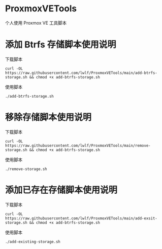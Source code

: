 # ProxmoxVETools
个人使用 Proxmox VE 工具脚本

# 添加 Btrfs 存储脚本使用说明

下载脚本

```shell
curl -OL https://raw.githubusercontent.com/lwlf/ProxmoxVETools/main/add-btrfs-storage.sh && chmod +x add-btrfs-storage.sh
```

使用脚本

```shell
./add-btrfs-storage.sh
```

# 移除存储脚本使用说明

下载脚本

```shell
curl -OL https://raw.githubusercontent.com/lwlf/ProxmoxVETools/main/remove-storage.sh && chmod +x add-btrfs-storage.sh
```

使用脚本

```shell
./remove-storage.sh
```

# 添加已存在存储脚本使用说明

下载脚本

```shell
curl -OL https://raw.githubusercontent.com/lwlf/ProxmoxVETools/main/add-exsit-storage.sh && chmod +x add-btrfs-storage.sh
```

使用脚本

```shell
./add-existing-storage.sh
```
